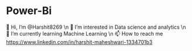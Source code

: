 # Power-Bi
👋 Hi, I’m @Harshit8269 \n
👀 I’m interested in Data science and analytics \n
🌱 I’m currently learning Machine Learning \n
📫 How to reach me https://www.linkedin.com/in/harshit-maheshwari-1334701b3
